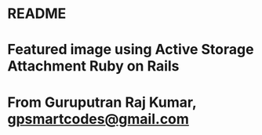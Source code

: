# README

# Featured image using Active Storage Attachment Ruby on Rails

# From Guruputran Raj Kumar, gpsmartcodes@gmail.com
